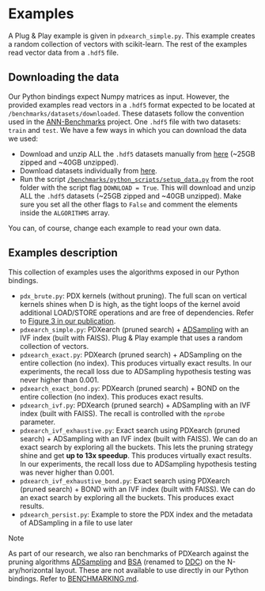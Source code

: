 # Examples
A Plug & Play example is given in `pdxearch_simple.py`. This example creates a random collection of vectors with scikit-learn. The rest of the examples read vector data from a `.hdf5` file.

## Downloading the data
Our Python bindings expect Numpy matrices as input. However, the provided examples read vectors in a `.hdf5` format expected to be located at `/benchmarks/datasets/downloaded`. These datasets follow the convention used in the [ANN-Benchmarks](https://github.com/erikbern/ann-benchmarks/) project. One `.hdf5` file with two datasets: `train` and `test`. We have a few ways in which you can download the data we used:
- Download and unzip ALL the `.hdf5` datasets manually from [here](https://drive.google.com/file/d/1I8pbwGDCSe3KqfIegAllwoP5q6F4ohj2/view?usp=sharing) (~25GB zipped and ~40GB unzipped).
- Download datasets individually from [here](https://drive.google.com/drive/folders/1f76UCrU52N2wToGMFg9ir1MY8ZocrN34?usp=sharing). 
- Run the script [`/benchmarks/python_scripts/setup_data.py`](/benchmarks/python_scripts/setup_data.py) from the root folder with the script flag `DOWNLOAD = True`. This will download and unzip ALL the `.hdf5` datasets (~25GB zipped and ~40GB unzipped). Make sure you set all the other flags to `False` and comment the elements inside the `ALGORITHMS` array.

You can, of course, change each example to read your own data.



## Examples description

This collection of examples uses the algorithms exposed in our Python bindings. 

- `pdx_brute.py`: PDX kernels (without pruning). The full scan on vertical kernels shines when D is high, as the tight loops of the kernel avoid additional LOAD/STORE operations and are free of dependencies. Refer to [Figure 3 in our publication](https://ir.cwi.nl/pub/35044/35044.pdf).
- `pdxearch_simple.py`: PDXearch (pruned search) + [ADSampling](https://github.com/gaoj0017/ADSampling/) with an IVF index (built with FAISS). Plug & Play example that uses a random collection of vectors.
- `pdxearch_exact.py`: PDXearch (pruned search) + ADSampling on the entire collection (no index). This produces virtually exact results. In our experiments, the recall loss due to ADSampling hypothesis testing was never higher than 0.001.
- `pdxearch_exact_bond.py`: PDXearch (pruned search) + BOND on the entire collection (no index). This produces exact results. 
- `pdxearch_ivf.py`: PDXearch (pruned search) + ADSampling with an IVF index (built with FAISS). The recall is controlled with the `nprobe` parameter.
- `pdxearch_ivf_exhaustive.py`: Exact search using PDXearch (pruned search) + ADSampling with an IVF index (built with FAISS). We can do an exact search by exploring all the buckets. This lets the pruning strategy shine and get **up to 13x speedup**. This produces virtually exact results. In our experiments, the recall loss due to ADSampling hypothesis testing was never higher than 0.001.
- `pdxearch_ivf_exhaustive_bond.py`: Exact search using PDXearch (pruned search) + BOND with an IVF index (built with FAISS). We can do an exact search by exploring all the buckets. This produces exact results.
- `pdxearch_persist.py`: Example to store the PDX index and the metadata of ADSampling in a file to use later

> [!NOTE]  
> As part of our research, we also ran benchmarks of PDXearch against the pruning algorithms [ADSampling](https://github.com/gaoj0017/ADSampling/) and [BSA](https://github.com/mingyu-hkustgz/Res-Infer) (renamed to [DDC](https://arxiv.org/pdf/2404.16322)) on the N-ary/horizontal layout. These are not available to use directly in our Python bindings. Refer to [BENCHMARKING.md](/BENCHMARKING.md).